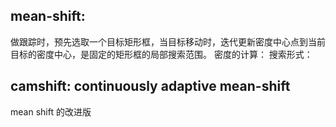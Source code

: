 ## mean-shift: 
做跟踪时，预先选取一个目标矩形框，当目标移动时，迭代更新密度中心点到当前目标的密度中心，是固定的矩形框的局部搜索范围。
密度的计算：
搜索形式：
## camshift: continuously adaptive mean-shift
mean shift 的改进版